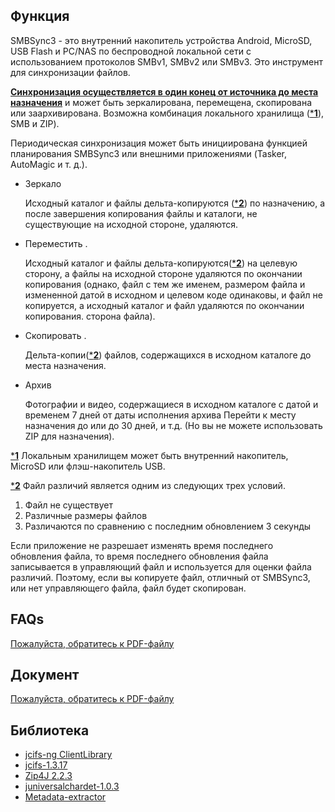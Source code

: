 ## Функция

SMBSync3 - это внутренний накопитель устройства Android, MicroSD, USB Flash и PC/NAS по беспроводной локальной сети с использованием протоколов SMBv1, SMBv2 или SMBv3. Это инструмент для синхронизации файлов. 

<u>**Синхронизация осуществляется в один конец от источника до места назначения**</u> и может быть зеркалирована, перемещена, скопирована или заархивирована. Возможна комбинация локального хранилища (<u>***1**</u>), SMB и ZIP).  

Периодическая синхронизация может быть инициирована функцией планирования SMBSync3 или внешними приложениями (Tasker, AutoMagic и т. д.).

- Зеркало

  Исходный каталог и файлы дельта-копируются (<u>***2**</u>) по назначению, а после завершения копирования файлы и каталоги, не существующие на исходной стороне, удаляются.

- Переместить .

  Исходный каталог и файлы дельта-копируются(<u>***2**</u>) на целевую сторону, а файлы на исходной стороне удаляются по окончании копирования (однако, файл с тем же именем, размером файла и измененной датой в исходном и целевом коде одинаковы, и файл не копируется, а исходный каталог и файл удаляются по окончании копирования. сторона файла).

- Скопировать .

  Дельта-копии(<u>***2**</u>) файлов, содержащихся в исходном каталоге до места назначения.

- Архив

  Фотографии и видео, содержащиеся в исходном каталоге с датой и временем 7 дней от даты исполнения архива Перейти к месту назначения до или до 30 дней, и т.д. (Но вы не можете использовать ZIP для назначения).

<u>***1**</u> Локальным хранилищем может быть внутренний накопитель, MicroSD или флэш-накопитель USB. 

<u>***2**</u> Файл различий является одним из следующих трех условий.  

1. Файл не существует  
2. Различные размеры файлов  
3. Различаются по сравнению с последним обновлением 3 секунды

Если приложение не разрешает изменять время последнего обновления файла, то время последнего обновления файла записывается в управляющий файл и используется для оценки файла различий. Поэтому, если вы копируете файл, отличный от SMBSync3, или нет управляющего файла, файл будет скопирован.

## FAQs

[Пожалуйста, обратитесь к PDF-файлу](https://drive.google.com/file/d/1v4-EIWuucUErSg9uYZtycsGGn9o-T_2t/view?usp=sharing)

## Документ

[Пожалуйста, обратитесь к PDF-файлу](https://drive.google.com/file/d/1gIsulxyGBY-Fl0Ki7BJ50gPFWx0iQ9Tm/view?usp=sharing)

## Библиотека

- [jcifs-ng ClientLibrary](https://github.com/AgNO3/jcifs-ng)
- [jcifs-1.3.17](https://jcifs.samba.org/)
- [Zip4J 2.2.3](http://www.lingala.net/zip4j.html)
- [juniversalchardet-1.0.3](https://code.google.com/archive/p/juniversalchardet/)
- [Metadata-extractor](https://github.com/drewnoakes/metadata-extractor)
